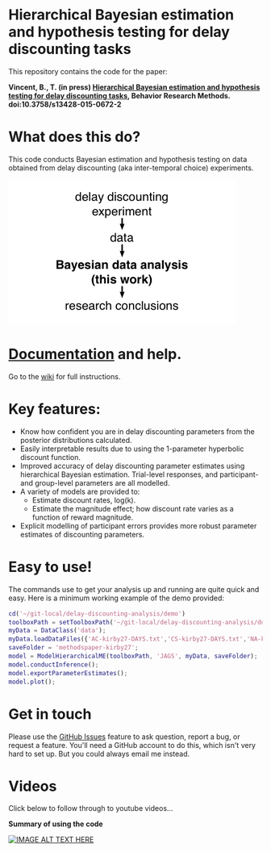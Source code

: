 # Hierarchical Bayesian estimation and hypothesis testing for delay discounting tasks


This repository contains the code for the paper:

**Vincent, B., T. (in press) [Hierarchical Bayesian estimation and hypothesis testing for delay discounting tasks](http://link.springer.com/article/10.3758%2Fs13428-015-0672-2), Behavior Research Methods. doi:10.3758/s13428-015-0672-2**

# What does this do?

This code conducts Bayesian estimation and hypothesis testing on data obtained from delay discounting (aka inter-temporal choice) experiments.

![](img/overview.png)

# [Documentation](https://github.com/drbenvincent/delay-discounting-analysis/wiki) and help.
Go to the [wiki](https://github.com/drbenvincent/delay-discounting-analysis/wiki) for full instructions.


# Key features:

* Know how confident you are in delay discounting parameters from the posterior distributions calculated.
* Easily interpretable results due to using the 1-parameter hyperbolic discount function.
* Improved accuracy of delay discounting parameter estimates using hierarchical Bayesian estimation. Trial-level responses, and participant- and group-level parameters are all modelled.
* A variety of models are provided to:
  * Estimate discount rates, log(k).
  * Estimate the magnitude effect; how discount rate varies as a function of reward magnitude.
* Explicit modelling of participant errors provides more robust parameter estimates of discounting parameters.

# Easy to use!
The commands use to get your analysis up and running are quite quick and easy. Here is a minimum working example of the demo provided:

```matlab
cd('~/git-local/delay-discounting-analysis/demo')
toolboxPath = setToolboxPath('~/git-local/delay-discounting-analysis/ddToolbox')
myData = DataClass('data');
myData.loadDataFiles({'AC-kirby27-DAYS.txt','CS-kirby27-DAYS.txt','NA-kirby27-DAYS.txt','SB-kirby27-DAYS.txt','bv-kirby27.txt','rm-kirby27.txt','vs-kirby27.txt','BL-kirby27.txt','EP-kirby27.txt','JR-kirby27.txt','KA-kirby27.txt','LJ-kirby27.txt','LY-kirby27.txt','SK-kirby27.txt','VD-kirby27.txt'});
saveFolder = 'methodspaper-kirby27';
model = ModelHierarchicalME(toolboxPath, 'JAGS', myData, saveFolder);
model.conductInference();
model.exportParameterEstimates();
model.plot();
```
# Get in touch
Please use the [GitHub Issues](https://github.com/drbenvincent/delay-discounting-analysis/issues) feature to ask question, report a bug, or request a feature. You'll need a GitHub account to do this, which isn't very hard to set up. But you could always email me instead.

# Videos
Click below to follow through to youtube videos...

**Summary of using the code**

[![IMAGE ALT TEXT HERE](https://img.youtube.com/vi/kDafp-xB7js/0.jpg)](https://www.youtube.com/watch?v=kDafp-xB7js)
